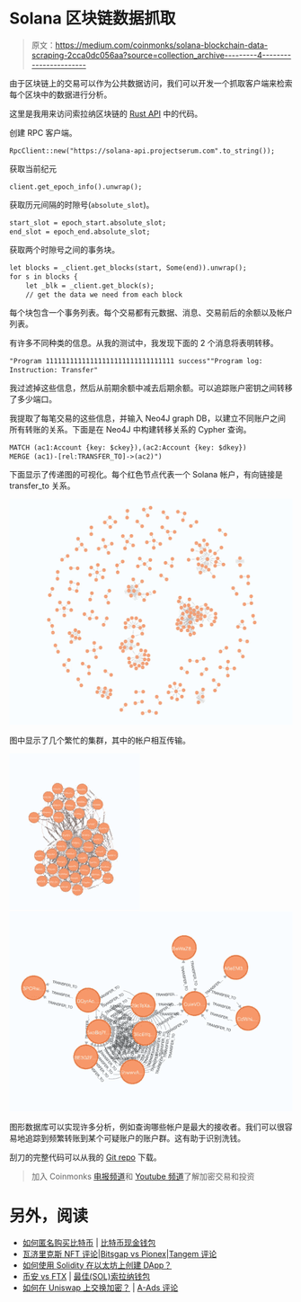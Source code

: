 # Solana 区块链数据抓取

> 原文：<https://medium.com/coinmonks/solana-blockchain-data-scraping-2cca0dc056aa?source=collection_archive---------4----------------------->

由于区块链上的交易可以作为公共数据访问，我们可以开发一个抓取客户端来检索每个区块中的数据进行分析。

这里是我用来访问索拉纳区块链的 [Rust API](https://docs.solana.com/developing/clients/rust-api) 中的代码。

创建 RPC 客户端。

```
RpcClient::new("https://solana-api.projectserum.com".to_string());
```

获取当前纪元

```
client.get_epoch_info().unwrap();
```

获取历元间隔的时隙号(`absolute_slot`)。

```
start_slot = epoch_start.absolute_slot;
end_slot = epoch_end.absolute_slot;
```

获取两个时隙号之间的事务块。

```
let blocks = _client.get_blocks(start, Some(end)).unwrap();
for s in blocks {
    let _blk = _client.get_block(s);
    // get the data we need from each block
```

每个块包含一个事务列表。每个交易都有元数据、消息、交易前后的余额以及帐户列表。

有许多不同种类的信息。从我的测试中，我发现下面的 2 个消息将表明转移。

```
"Program 11111111111111111111111111111111 success""Program log: Instruction: Transfer"
```

我过滤掉这些信息，然后从前期余额中减去后期余额。可以追踪账户密钥之间转移了多少端口。

我提取了每笔交易的这些信息，并输入 Neo4J graph DB，以建立不同账户之间所有转账的关系。下面是在 Neo4J 中构建转移关系的 Cypher 查询。

```
MATCH (ac1:Account {key: $ckey}),(ac2:Account {key: $dkey}) 
MERGE (ac1)-[rel:TRANSFER_TO]->(ac2)")
```

下面显示了传递图的可视化。每个红色节点代表一个 Solana 帐户，有向链接是 transfer_to 关系。

![](img/780834842eeeb6fd1acea0eaee02a5ea.png)

图中显示了几个繁忙的集群，其中的帐户相互传输。

![](img/7ca31f1d26f64cf0ca002b98464cdbd6.png)![](img/ae07f589217b96296974372aa10dd931.png)

图形数据库可以实现许多分析，例如查询哪些帐户是最大的接收者。我们可以很容易地追踪到频繁转账到某个可疑账户的账户群。这有助于识别洗钱。

刮刀的完整代码可以从我的 [Git repo](https://github.com/iwasnothing/solana_scraper/blob/main/src/main.rs) 下载。

> 加入 Coinmonks [电报频道](https://t.me/coincodecap)和 [Youtube 频道](https://www.youtube.com/c/coinmonks/videos)了解加密交易和投资

# 另外，阅读

*   [如何匿名购买比特币](https://coincodecap.com/buy-bitcoin-anonymously) | [比特币现金钱包](https://coincodecap.com/bitcoin-cash-wallets)
*   [瓦济里克斯 NFT 评论](https://coincodecap.com/wazirx-nft-review)|[Bitsgap vs Pionex](https://coincodecap.com/bitsgap-vs-pionex)|[Tangem 评论](https://coincodecap.com/tangem-wallet-review)
*   [如何使用 Solidity 在以太坊上创建 DApp？](https://coincodecap.com/create-a-dapp-on-ethereum-using-solidity)
*   [币安 vs FTX](https://coincodecap.com/binance-vs-ftx) | [最佳(SOL)索拉纳钱包](https://coincodecap.com/solana-wallets)
*   [如何在 Uniswap 上交换加密？](https://coincodecap.com/swap-crypto-on-uniswap) | [A-Ads 评论](https://coincodecap.com/a-ads-review)